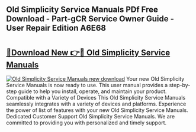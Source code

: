 ## Old Simplicity Service Manuals PDf Free Download - Part-gCR Service Owner Guide - User Repair Edition A6E68

# <h2><a href="http://bc32408.oget.top/?id=Old+Simplicity+Service+Manuals">🔗Download New 👉🔴 Old Simplicity Service Manuals</a></h2>

[![Old Simplicity Service Manuals new download](https://i.imgur.com/5g1atiW.png)](http://bc32408.oget.top/?id=Old+Simplicity+Service+Manuals)
Your new Old Simplicity Service Manuals is now ready to use. This user manual provides a step-by-step guide to help you install, operate, and maintain your product. Compatible with a Variety of Devices This Old Simplicity Service Manuals seamlessly integrates with a variety of devices and platforms. Experience the power of list of features with your new Old Simplicity Service Manuals. Dedicated Customer Support Old Simplicity Service Manuals. We are committed to providing you with personalized and timely support.
